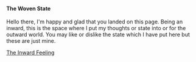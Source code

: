 #### The Woven State

Hello there, I'm happy and glad that you landed on this page. Being an inward, this is the space where I put my thoughts or state into or for the outward world. You may like or dislike the state which I have put here but these are just mine.

[The Inward Feeling](INWARD-FEELING.md)
